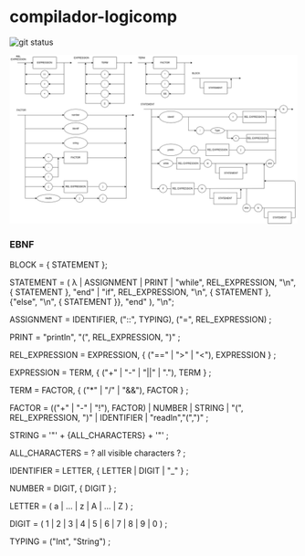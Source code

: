 # compilador-logicomp

![git status](http://3.129.230.99/svg/Vigrel/compilador-logicomp/)

![diagram](diagrama_sintatico.drawio.png)

### EBNF

BLOCK = { STATEMENT };

STATEMENT = ( 
    λ | 
    ASSIGNMENT | 
    PRINT |
    "while", REL_EXPRESSION, "\n", { STATEMENT }, "end" |
    "if", REL_EXPRESSION, "\n", { STATEMENT }, {"else", "\n", { STATEMENT }}, "end"
    ),
    "\n";

ASSIGNMENT = IDENTIFIER, ("::", TYPING), ("=", REL_EXPRESSION) ;

PRINT = "println", "(", REL_EXPRESSION, ")" ;

REL_EXPRESSION = EXPRESSION, { ("==" | ">" | "<"), EXPRESSION } ;

EXPRESSION = TERM, { ("+" | "-" | "||" | "."), TERM } ;

TERM = FACTOR, { ("*" | "/" | "&&"), FACTOR } ;

FACTOR = (("+" | "-" | "!"), FACTOR) | NUMBER | STRING | "(", REL_EXPRESSION, ")" | IDENTIFIER | "readln","(",")" ;

STRING = '"' + {ALL_CHARACTERS} + '"' ;

ALL_CHARACTERS = ? all visible characters ? ;

IDENTIFIER = LETTER, { LETTER | DIGIT | "_" } ;

NUMBER = DIGIT, { DIGIT } ;

LETTER = ( a | ... | z | A | ... | Z ) ;

DIGIT = ( 1 | 2 | 3 | 4 | 5 | 6 | 7 | 8 | 9 | 0 ) ;

TYPING = ("Int", "String") ;